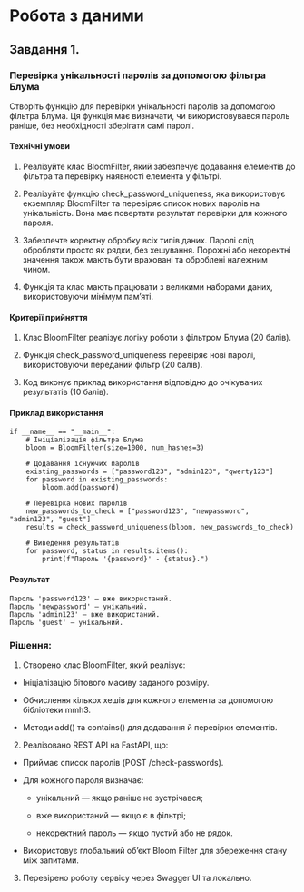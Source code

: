 # Робота з даними


## Завдання 1. 
### Перевірка унікальності паролів за допомогою фільтра Блума

Створіть функцію для перевірки унікальності паролів за допомогою фільтра Блума. 
Ця функція має визначати, чи використовувався пароль раніше, без необхідності зберігати самі паролі.


#### Технічні умови

1. Реалізуйте клас BloomFilter, який забезпечує додавання елементів до фільтра та перевірку наявності елемента у фільтрі.

2. Реалізуйте функцію check_password_uniqueness, яка використовує екземпляр BloomFilter та перевіряє список нових паролів на унікальність. Вона має повертати результат перевірки для кожного пароля.

3. Забезпечте коректну обробку всіх типів даних. Паролі слід обробляти просто як рядки, без хешування. Порожні або некоректні значення також мають бути враховані та оброблені належним чином.

4. Функція та клас мають працювати з великими наборами даних, використовуючи мінімум пам’яті.


#### Критерії прийняття
1. Клас BloomFilter реалізує логіку роботи з фільтром Блума (20 балів).

2. Функція check_password_uniqueness перевіряє нові паролі, використовуючи переданий фільтр (20 балів).

3. Код виконує приклад використання відповідно до очікуваних результатів (10 балів).


#### Приклад використання

```
if __name__ == "__main__":
    # Ініціалізація фільтра Блума
    bloom = BloomFilter(size=1000, num_hashes=3)

    # Додавання існуючих паролів
    existing_passwords = ["password123", "admin123", "qwerty123"]
    for password in existing_passwords:
        bloom.add(password)

    # Перевірка нових паролів
    new_passwords_to_check = ["password123", "newpassword", "admin123", "guest"]
    results = check_password_uniqueness(bloom, new_passwords_to_check)

    # Виведення результатів
    for password, status in results.items():
        print(f"Пароль '{password}' - {status}.")

``` 

#### Результат

```
Пароль 'password123' — вже використаний.
Пароль 'newpassword' — унікальний.
Пароль 'admin123' — вже використаний.
Пароль 'guest' — унікальний.

```

### Рішення:
1. Створено клас BloomFilter, який реалізує:

- Ініціалізацію бітового масиву заданого розміру.

- Обчислення кількох хешів для кожного елемента за допомогою бібліотеки mmh3.

- Методи add() та contains() для додавання й перевірки елементів.

2. Реалізовано REST API на FastAPI, що:

- Приймає список паролів (POST /check-passwords).

- Для кожного пароля визначає:

    - унікальний — якщо раніше не зустрічався;

    - вже використаний — якщо є в фільтрі;

    - некоректний пароль — якщо пустий або не рядок.

- Використовує глобальний об’єкт Bloom Filter для збереження стану між запитами.

3. Перевірено роботу сервісу через Swagger UI та локально.